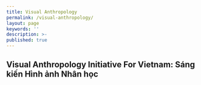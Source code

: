 ```yaml
---
title: Visual Anthropology
permalink: /visual-anthropology/
layout: page
keywords: ''
description: >- 
published: true
---
```

## Visual Anthropology Initiative For Vietnam: Sáng kiến Hình ảnh Nhân học
